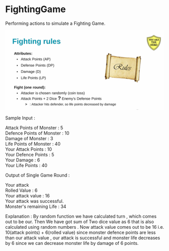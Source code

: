 # FightingGame
Performing actions to simulate a Fighting Game. 

![Screenshot](img.PNG)

Sample Input :

Attack Points of Monster : 5 <br>
Defence Points of Monster : 10 <br>
Damage of Monster : 3 <br>
Life Points of Monster : 40 <br>
Your Attack Points : 10 <br>
Your Defence Points : 5 <br>
Your Damage : 6 <br>
Your Life Points : 40 <br>

Output of Single Game Round :

Your attack <br>
Rolled Value : 6 <br>
Your attack value : 16 <br>
Your attack was successful. <br> 
Monster's remaining Life : 34 <br>

Explanation : By random function we have calculated turn , which comes out to be our. 
Then We have got sum of Two dice value as 6 that is also calculated using random numbers .
Now attack value comes out to be 16 i.e. 10(attack points) + 6(rolled value)
since monster defence points are less than our attack value , our attack is successful and monster life decreases by 6 since we can decrease monster life by damage of 6 points.
